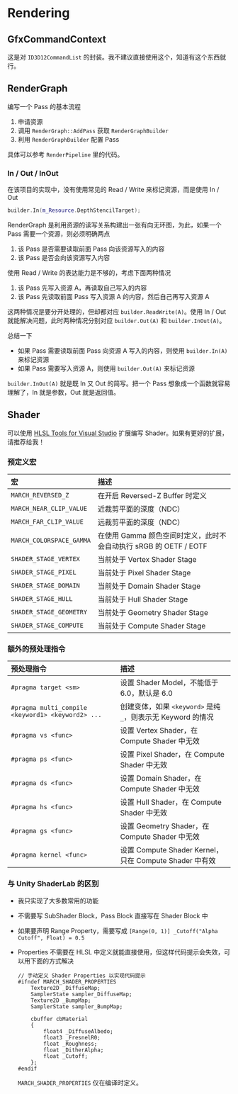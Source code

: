 # Rendering

## GfxCommandContext

这是对 `ID3D12CommandList` 的封装。我不建议直接使用这个，知道有这个东西就行。

## RenderGraph

编写一个 Pass 的基本流程

1. 申请资源
2. 调用 `RenderGraph::AddPass` 获取 `RenderGraphBuilder`
3. 利用 `RenderGraphBuilder` 配置 Pass

具体可以参考 `RenderPipeline` 里的代码。

### In / Out / InOut

在该项目的实现中，没有使用常见的 Read / Write 来标记资源，而是使用 In / Out

``` cpp
builder.In(m_Resource.DepthStencilTarget);
```

RenderGraph 是利用资源的读写关系构建出一张有向无环图，为此，如果一个 Pass 需要一个资源，则必须明确两点

1. 该 Pass 是否需要读取前面 Pass 向该资源写入的内容
2. 该 Pass 是否会向该资源写入内容

使用 Read / Write 的表达能力是不够的，考虑下面两种情况

1. 该 Pass 先写入资源 A，再读取自己写入的内容
2. 该 Pass 先读取前面 Pass 写入资源 A 的内容，然后自己再写入资源 A 

这两种情况是要分开处理的，但却都对应 `builder.ReadWrite(A)`。使用 In / Out 就能解决问题，此时两种情况分别对应 `builder.Out(A)` 和 `builder.InOut(A)`。

总结一下

- 如果 Pass 需要读取前面 Pass 向资源 A 写入的内容，则使用 `builder.In(A)` 来标记资源
- 如果 Pass 需要写入资源 A，则使用 `builder.Out(A)` 来标记资源

`builder.InOut(A)` 就是既 In 又 Out 的简写。把一个 Pass 想象成一个函数就容易理解了，In 就是参数，Out 就是返回值。

## Shader

可以使用 [HLSL Tools for Visual Studio](https://marketplace.visualstudio.com/items?itemName=TimGJones.HLSLToolsforVisualStudio) 扩展编写 Shader。如果有更好的扩展，请推荐给我！

### 预定义宏

|宏|描述|
|:-|:-|
|`MARCH_REVERSED_Z`|在开启 Reversed-Z Buffer 时定义|
|`MARCH_NEAR_CLIP_VALUE`|近裁剪平面的深度（NDC）|
|`MARCH_FAR_CLIP_VALUE`|远裁剪平面的深度（NDC）|
|`MARCH_COLORSPACE_GAMMA`|在使用 Gamma 颜色空间时定义，此时不会自动执行 sRGB 的 OETF / EOTF|
|`SHADER_STAGE_VERTEX`|当前处于 Vertex Shader Stage|
|`SHADER_STAGE_PIXEL`|当前处于 Pixel Shader Stage|
|`SHADER_STAGE_DOMAIN`|当前处于 Domain Shader Stage|
|`SHADER_STAGE_HULL`|当前处于 Hull Shader Stage|
|`SHADER_STAGE_GEOMETRY`|当前处于 Geometry Shader Stage|
|`SHADER_STAGE_COMPUTE`|当前处于 Compute Shader Stage|

### 额外的预处理指令

|预处理指令|描述|
|:-|:-|
|`#pragma target <sm>`|设置 Shader Model，不能低于 6.0，默认是 6.0|
|`#pragma multi_compile <keyword1> <keyword2> ...`|创建变体，如果 `<keyword>` 是纯 `_`，则表示无 Keyword 的情况|
|`#pragma vs <func>`|设置 Vertex Shader，在 Compute Shader 中无效|
|`#pragma ps <func>`|设置 Pixel Shader，在 Compute Shader 中无效|
|`#pragma ds <func>`|设置 Domain Shader，在 Compute Shader 中无效|
|`#pragma hs <func>`|设置 Hull Shader，在 Compute Shader 中无效|
|`#pragma gs <func>`|设置 Geometry Shader，在 Compute Shader 中无效|
|`#pragma kernel <func>`|设置 Compute Shader Kernel，只在 Compute Shader 中有效|

### 与 Unity ShaderLab 的区别

- 我只实现了大多数常用的功能
- 不需要写 SubShader Block，Pass Block 直接写在 Shader Block 中
- 如果要声明 Range Property，需要写成 `[Range(0, 1)] _Cutoff("Alpha Cutoff", Float) = 0.5`
- Properties 不需要在 HLSL 中定义就能直接使用，但这样代码提示会失效，可以用下面的方式解决

    ``` hlsl
    // 手动定义 Shader Properties 以实现代码提示
    #ifndef MARCH_SHADER_PROPERTIES
        Texture2D _DiffuseMap;
        SamplerState sampler_DiffuseMap;
        Texture2D _BumpMap;
        SamplerState sampler_BumpMap;

        cbuffer cbMaterial
        {
            float4 _DiffuseAlbedo;
            float3 _FresnelR0;
            float _Roughness;
            float _DitherAlpha;
            float _Cutoff;
        };
    #endif
    ```

    `MARCH_SHADER_PROPERTIES` 仅在编译时定义。
